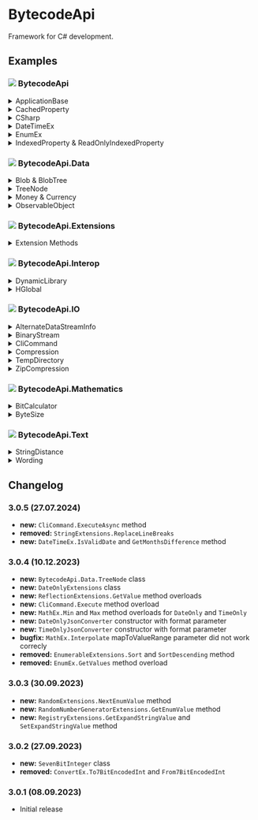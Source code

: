 # BytecodeApi

Framework for C# development.

## Examples

### ![](http://bytecode77.com/public/vs/namespace.png) BytecodeApi

<details>
<summary>ApplicationBase</summary>

Get information about the application: (non-exhaustive list)

```
string pathToExe = ApplicationBase.Path;
string myVersion = ApplicationBase.Version;

string processId = ApplicationBase.Process.Id;
string processElevated = ApplicationBase.Process.IsElevated;
```

Restart this process with elevated privileges. `Environment.Exit` will be invoked, after the new process was successfully started.

```
ApplicationBase.RestartElevated("", () => Environment.Exit(0));
```
</details>

<details>
<summary>CachedProperty</summary>

Load the contents of a property once and keep it cached:

```
public static CachedProperty<string> MyCachedFile { get; set; } = new(() =>
{
	// The file is only read the first time when the getter is invoked.
	return File.ReadAllText(@"C:\large_file.txt");
});
```

Optionally, specify a duration after which the value is invalidated and the getter will be invoked again:

```
public static CachedProperty<string> MyCachedFile { get; set; } = new(() =>
{
	return File.ReadAllText(@"C:\large_file.txt");
}, TimeSpan.FromMinutes(10));
```
</details>

<details>
<summary>CSharp</summary>

Try / catch wrappers:

```
// Returns false, if an exception was thrown:
bool worked = CSharp.Try(() => MyFunction());

// Retrieves the string and null, if an exception was thrown:
string? value = CSharp.Try(() => RetrieveString());

// Retry 10 times:
UserDto user = CSharp.Retry(() => GetUser(1), 10);
```

Copy all properties of an object to an object of a different type:

```
UserDto userDto = CSharp.ConvertObject<UserDto>(userEntity, ConvertObjectOptions.IgnoreCase);
```
</details>

<details>
<summary>DateTimeEx</summary>

Convert unix timestamps:

```
int? unixTimeStamp = DateTimeEx.ToUnixTimeStamp(DateTime.Now);
DateTime dateTime = DateTimeEx.FromUnixTimeStamp(unixTimeStamp);
```

Arithmetics:

```
int age = CalculateAgeFromBirthday(new DateTime(1991, xx, xx));
```
</details>

<details>
<summary>EnumEx</summary>

Querying the `DescriptionAttribute`:

```
// Get values with descriptions
Dictionary<MyEnum, string> lookup = EnumEx.GetDescriptionLookup<MyEnum>();

// Find enum value by description
MyEnum? value = EnumEx.FindValueByDescription<MyEnum>("The first value");

public enum MyEnum
{
	[Description("The first value")]
	Value1,
	[Description("The second value")]
	Value2,
	[Description("The third value")]
	Value3
}
```
</details>

<details>
<summary>IndexedProperty & ReadOnlyIndexedProperty</summary>

Use `IndexedProperty` or `ReadOnlyIndexedProperty` to provide a property that has an indexer without the need to create a new class.

This indexed property can be backed by, e.g. a `Dictionary`, or the getter and setter can access underlying data from a custom source.

```
public ReadOnlyIndexedProperty<string, ConnectionString> ConnectionStrings { get; private set; } = new(name =>
{
	// Getter
	return GetConnectionStringByName(name);
});

ConnectionString myConnection = ConnectionStrings["Database1"];
```

```
public IndexedProperty<int, string> MyValueCollection { get; private set; } = new(id =>
{
	// Getter
	return "The value";
},
(id, value) =>
{
	// Setter
	// Store "value" under the index "id"
});

// Set
MyValueCollection[1] = "foo";
MyValueCollection[2] = "bar";

// Get
string fooString = MyValueCollection[1];
```
</details>

### ![](http://bytecode77.com/public/vs/namespace.png) BytecodeApi.Data

<details>
<summary>Blob & BlobTree</summary>

A `Blob` is a type with a name and a `byte[]` content:

```
byte[] content = ...
Blob blob = new("my_data", content);

// or:
Blob blob = Blob.FromFile(@"C:\file.txt")
```

A `BlobTree` is a tree structure, similar to a directory & file structure.

```
BlobTree tree = BlobTree.FromDirectory(@"C:\directory_name");
```

Helper method, like `FromFile` and `FromDirectory` exist, but blobs are generic data types and are not tied or limited to files or directories.

Some more helpers around blobs exist:

```
// Find "blobname" in a specified path within the BlobTree:
Blob blob = tree.FindBlob(@"path\to\node\blobname");

// Write entire BlobTree as it is to disk:
tree.SaveToDirectory(@"C:\target_path");
```

The `ZipCompression` class is an adapter between ZIP file compression and `BlobCollection` & `BlobTree` structures.
</details>

<details>
<summary>TreeNode</summary>

A `TreeNode` is a generic, hierarchical data structure. Each `TreeNode` has a value and children.

```
TreeNode<string> tree = new("My root node");

tree.Add("child node 1");
tree.Add("child node 2");
TreeNode<string> child3 = tree.Add("child node 3");

child3.Add("child node 3 child 1");
```

To construct a `TreeNode` statically, use `TreeNodeBuilder`:

```
TreeNode<string> tree = TreeNodeBuilder
	.BeginTree("My root node")
		.Begin("child node 1")
		.End()
		.Begin("child node 2")
		.End()
		.Begin("child node 3")
			.Begin("child node 3 child 1")
			.End()
		.End()
	.EndTree();
```

The `TreeNode` class has various methods for iteration to flatten, access ancestors, siblings, children, etc. A link to its parent node allows navigation up the tree.
</details>

<details>
<summary>Money & Currency</summary>

The `Money` datatype wraps an amount with a currency:

```
Money m = new(9.99, Currency.EUR);
```

With the `CurrencyConverter` and user-provided exchange rates, `Money` objects can be converted into other currencies:

```
CurrencyConverter converter = new()
	.HasConversion(Currency.EUR, Currency.USD, 0.95)
	.HasConversion(Currency.EUR, Currency.CHF, 1.05);

Money convertedValue = converter.Convert(m, Currency.USD);
```
</details>

<details>
<summary>ObservableObject</summary>

The `ObservableObject` class provides a base class for observable objects. This is especially relevant in WPF & MVVM.

```
public class MyDto : ObservableObject
{
	private string _Name;
	public string Name
	{
		get => _Name;
		set => Set(ref _Name, value);
	}
}
```

The pattern is simple and does not bulge performance.
</details>

### ![](http://bytecode77.com/public/vs/namespace.png) BytecodeApi.Extensions

<details>
<summary>Extension Methods</summary>

This namespace contains extensions for all default types and several common .NET classes.

Here are some examples. However, there are so many extension methods that it's not possible to provide examples for each of them here.

```
// StringExtensions:

string subStr = "Hello, world!".SubstringFrom(","); // " world!"

string[] lines = "line 1\r\nline2\r\nline 3".SplitToLines();

int? maybeInt32Value = "123".ToInt32OrNull();


// ByteArrayExtensions:

bool arraysEqual = byteArrayA.Compare(byteArrayB);

int index = byteArrayA.FindSequence(byteArrayB);

string hexString = byteArray.ToHexadecimalString();
```
</details>

### ![](http://bytecode77.com/public/vs/namespace.png) BytecodeApi.Interop

<details>
<summary>DynamicLibrary</summary>

Dynamic invocation of DLL functions:

```
DynamicLibrary user32 = new("user32.dll");
DynamicLibraryFunction<int> function = user32.GetFunction<int>("GetTickCount", CallingConvention.StdCall, CharSet.Auto);

int ticks = function.Call();
```
</details>

<details>
<summary>HGlobal</summary>

Safe HGLOBAL Wrapper:

```
// Allocate HGLOBAL with 1024 bytes.
using (HGlobal mem = new(1024))
{
}

// Disposed!
```

Helper methods:

```
HGlobal mem = HGlobal.FromArray(byteArray);
byte[] array = mem.ToArray();

HGlobal memFromStruct = HGlobal.FromStructure(myStruct);

```
</details>

### ![](http://bytecode77.com/public/vs/namespace.png) BytecodeApi.IO

<details>
<summary>AlternateDataStreamInfo</summary>

Iterate alternate data streams of a file:

```
AlternateDataStreamInfo adsInfo = new(@"C:\file.txt");

foreach (AlternateDataStream ads in adsInfo.Streams)
{
	Console.WriteLine(ads.Name);
	Console.WriteLine(ads.ReadAllText());
}
```
</details>

<details>
<summary>BinaryStream</summary>

The `BinaryStream` combines the capabilities of `BinaryReader` and `BinaryWriter` and keeps track of the read and written byte count.

```
using (FileStream fileStream = File.OpenWrite(@"C:\file.txt"))
{
	using BinaryStream stream = new(fileStream);

	// Write to underlying stream
	stream.Write(123);
	stream.Write("foo");

	stream.BaseStream.Seek(0, SeekOrigin.Begin);

	// Read from underlying stream
	int number = stream.ReadInt32();
	string str = stream.ReadString();
}
```
</details>

<details>
<summary>CliCommand</summary>

Execute a file and retrieve the exit code and console output:

```
CliResult result = CliCommand
	.FileName("netstat")
	.Arguments("-o")
	.Hidden()
	.Execute();

int exitCode = result.ExitCode;
string consoleOutput = result.Output;
```
</details>

<details>
<summary>Compression</summary>

The `Compression` class offers a quick way to compress and decompress `byte[]` values:

```
byte[] compressed = Compression.Compress(data);
byte[] decompressed = Compression.Decompress(compressed);
```
</details>

<details>
<summary>TempDirectory</summary>

Creates a file in the system temp directory with the `FileAttributes.Temporary` attribute:

```
string path = TempDirectory.CreateFile("file.txt", byteArray);

// path = C:\Users\john\AppData\Local\Temp\{27666d85-2ab5-4c30-aa70-f00fc07f03e8}\file.txt
```

A subdirectory ensures that the path is unique **and** the file name does not need to be changed.
</details>

<details>
<summary>ZipCompression</summary>

The `ZipCompression` class compresses and decompresses ZIP archives from `BlobTree` objects:

```
// Decompress ZIP file into hierarchical structure:
BlobTree decompressed = ZipCompression.Decompress(@"C:\file.zip");

// Create ZIP file from hierarchical structure:
byte[] zipFile = ZipCompression.Compress(decompressed);
```
</details>

### ![](http://bytecode77.com/public/vs/namespace.png) BytecodeApi.Mathematics

<details>
<summary>BitCalculator</summary>

This class performs bitwise computations on numeric values.

Get n'th bit from integer number:

```
bool bit = BitCalculator.GetBit(number, 3);
```

Set n'th bit of integer number:

```
// true = bit set; false = bit not set
number = BitCalculator.SetBit(number, 3, true);
```
</details>

<details>
<summary>ByteSize</summary>

The `ByteSize` structure represents a size, in bytes:

```
ByteSize size = 10000;

// "9,77 KB"
string str = size.Format();
```
</details>

### ![](http://bytecode77.com/public/vs/namespace.png) BytecodeApi.Text

<details>
<summary>StringDistance</summary>

String distance algorithms:

```
int distance1 = StringDistance.Levenshtein("hello", "holla");
int distance2 = StringDistance.DamerauLevenshtein("hello", "holla");
```
</details>

<details>
<summary>Wording</summary>

String utility for linguistic text processing:

```
// "This is..."
string trimmedStr = Wording.TrimText("This is a very long sentence.", 10);
```

```
// "head, shoulders, knees and toes"
string joined = Wording.JoinStrings(", ", " and ", "head", "shoulders", "knees", "toes");
```

```
// Text where each line does not exceed 80 characters:
string wrappedTo80chars = Wording.WrapText("A whole paragraph with 1000 words [...]", 80, false);
```
</details>

## Changelog

### 3.0.5 (27.07.2024)

* **new:** `CliCommand.ExecuteAsync` method
* **removed:** `StringExtensions.ReplaceLineBreaks`
* **new:** `DateTimeEx.IsValidDate` and `GetMonthsDifference` method

### 3.0.4 (10.12.2023)

* **new:** `BytecodeApi.Data.TreeNode` class
* **new:** `DateOnlyExtensions` class
* **new:** `ReflectionExtensions.GetValue` method overloads
* **new:** `CliCommand.Execute` method overload
* **new:** `MathEx.Min` and `Max` method overloads for `DateOnly` and `TimeOnly`
* **new:** `DateOnlyJsonConverter` constructor with format parameter
* **new:** `TimeOnlyJsonConverter` constructor with format parameter
* **bugfix:** `MathEx.Interpolate` mapToValueRange parameter did not work correcly
* **removed:** `EnumerableExtensions.Sort` and `SortDescending` method
* **removed:** `EnumEx.GetValues` method overload

### 3.0.3 (30.09.2023)

* **new:** `RandomExtensions.NextEnumValue` method
* **new:** `RandomNumberGeneratorExtensions.GetEnumValue` method
* **new:** `RegistryExtensions.GetExpandStringValue` and `SetExpandStringValue` method

### 3.0.2 (27.09.2023)

* **new:** `SevenBitInteger` class
* **removed:** `ConvertEx.To7BitEncodedInt` and `From7BitEncodedInt`

### 3.0.1 (08.09.2023)

* Initial release